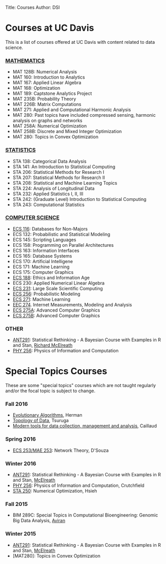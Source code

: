Title: Courses
Author: DSI

# Courses at UC Davis
This is a list of courses offered at UC Davis with content related to data science.

### [MATHEMATICS](http://catalog.ucdavis.edu/programs/MAT/MATcourses.html#pgfId-3873523)
* MAT 128B: Numerical Analysis
* MAT 160:   Introduction to Analytics 
* MAT 167:   Applied Linear Algebra
* MAT 168:   Optimization
* MAT 189:   Captstone Analytics Project
* MAT 235B: Probability Theory
* MAT 226B: Matrix Computations
* MAT 271:   Applied and Computational Harmonic Analysis
* MAT 280:   Past topics have included compressed sensing, harmonic analysis on graphs and networks
* MAT 258A: Numerical Optimization
* MAT 258B: Discrete and Mixed Integer Optimization
* MAT 280:   Topics in Convex Optimization

### [STATISTICS](http://www-stat.ucdavis.edu/courses/index.html)
* STA 138:  Categorical Data Analysis
* STA 141:  An Introduction to Statistical Computing
* STA 206:  Statistical Methods for Research I
* STA 207:  Statistical Methods for Research II  
* STA 208:  Statistical and Machine Learning Topics
* STA 224:  Analysis of Longitudinal Data
* STA 232:  Applied Statistics I, II, III
* STA 242:  (Graduate Level) Introduction to Statistical Computing
* STA 243:  Computational Statistics

### [COMPUTER SCIENCE](http://www.cs.ucdavis.edu/courses/descriptions/)
* [ECS 116](http://www.cs.ucdavis.edu/blog/ecs-116-databases-non-majors/):  Databases for Non-Majors
* ECS 132:  Probabilistic and Statistical Modeling
* ECS 145:  Scripting Languages
* ECS 158:  Programming on Parallel Architectures
* ECS 163:  Information Interfaces
* ECS 165:  Database Systems
* ECS 170:  Artificial Intelligene
* ECS 171:  Machine Learning
* ECS 175:  Computer Graphics
* [ECS 188](http://www.cs.ucdavis.edu/blog/ecs-188-ethics-age-technology/):  Ethics and Information Age
* ECS 230:  Applied Numerical Linear Algebra
* [ECS 231](http://www.cs.ucdavis.edu/blog/ecs-231-large-scale-scientific-computation/):  Large Scale Scientific Computing
* [ECS 256](http://heather.cs.ucdavis.edu/~matloff/256/AnnounceW16.html):  Probabilistic Modeling
* [ECS 271](http://www.cs.ucdavis.edu/blog/ecs-271-machine-learning-discovery/):  Machine Learning
* [EEC 274](http://www.ece.ucdavis.edu/blog/eec274/).  Internet Measurements, Modeling and Analysis
* [ECS 275A](http://www.cs.ucdavis.edu/blog/ecs-275a-advanced-computer-graphics/): Advanced Computer Graphics
* [ECS 275B](http://www.cs.ucdavis.edu/blog/ecs-275b-advanced-computer-graphics/): Advanced Computer Graphics

### OTHER
* [ANT291](http://xcelab.net/rm/?page_id=596):  Statistical Rethinking - A Bayesian Course with Examples in R and Stan, [Richard McElreath](http://xcelab.net/rm/) 
* [PHY 256](http://csc.ucdavis.edu/~chaos/courses/ncaso/):  Physics of Information and Computation


# Special Topics Courses
These are some "special topics" courses which are not taught regularly and/or the focal topic is subject to change.

### Fall 2016
 * [Evolutionary Algorithms](Courses/Fall2016/eci289I-announcement.pdf), Herman
 * [Topology of Data](Courses/Fall2016/DataTopology.txt), Tsuruga
 * [Modern tools for data collection, management and analysis](Courses/Fall2016/dataCollectinAndManagement.pdf), Caillaud
 
### Spring 2016
* [ECS 253/MAE 253](http://mae.engr.ucdavis.edu/dsouza/ecs253): Network Theory, D'Souza

### Winter 2016
* [ANT291](http://xcelab.net/rm/?page_id=596): Statistical Rethinking - A Bayesian Course with Examples in R and Stan, [McElreath](http://xcelab.net/rm/) 
* [PHY 256](http://csc.ucdavis.edu/~chaos/courses/ncaso/): Physics of Information and Computation, Crutchfield
* [STA 250](http://www.stat.ucdavis.edu/~chohsieh/teaching/STA250_Winter2016/main.html):  Numerical Optimization, Hsieh
 
### Fall 2015
* BIM 289C: Special Topics in  Computational Bioengineering: Genomic Big Data Analysis, [Aviran](http://bme.ucdavis.edu/aviranlab/)

### Winter 2015
* [ANT291](http://xcelab.net/rm/?page_id=596): Statistical Rethinking - A Bayesian Course with Examples in R and Stan, [McElreath](http://xcelab.net/rm/) 
* [MAT280]: Topics in Convex Optimization 
 